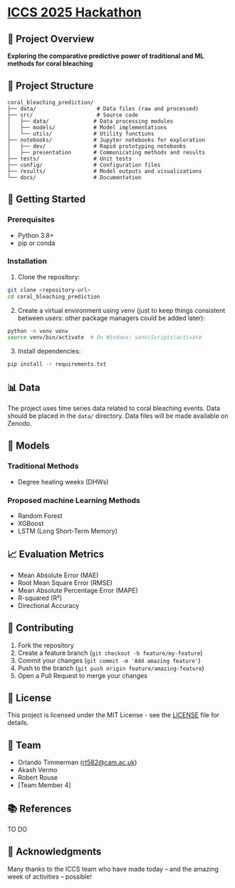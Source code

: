 # [ICCS 2025 Hackathon](https://github.com/Cambridge-ICCS)


## 🎯 Project Overview
**Exploring the comparative predictive power of traditional and ML methods for coral bleaching**


## 📁 Project Structure

```
coral_bleaching_prediction/
├── data/                   # Data files (raw and processed)
├── src/                    # Source code
│   ├── data/              # Data processing modules
│   ├── models/            # Model implementations
│   └── utils/             # Utility functions
├── notebooks/             # Jupyter notebooks for exploration
│   ├── dev/               # Rapid prototyping notebooks
│   ├── presentation       # Communicating methods and results
├── tests/                 # Unit tests
├── config/                # Configuration files
├── results/               # Model outputs and visualizations
└── docs/                  # Documentation
```

## 🚀 Getting Started

### Prerequisites

- Python 3.8+
- pip or conda

### Installation

1. Clone the repository:
```bash
git clone <repository-url>
cd coral_bleaching_prediction
```

2. Create a virtual environment using venv (just to keep things consistent between users: other package managers could be added later):
```bash
python -m venv venv
source venv/bin/activate  # On Windows: venv\Scripts\activate
```

3. Install dependencies:
```bash
pip install -r requirements.txt
```

## 📊 Data

The project uses time series data related to coral bleaching events. Data should be placed in the `data/` directory. Data files will be made available on Zenodo.

## 🔬 Models

### Traditional Methods
- Degree heating weeks (DHWs)

### Proposed machine Learning Methods
- Random Forest
- XGBoost
- LSTM (Long Short-Term Memory)

## 📈 Evaluation Metrics

- Mean Absolute Error (MAE)
- Root Mean Square Error (RMSE)
- Mean Absolute Percentage Error (MAPE)
- R-squared (R²)
- Directional Accuracy

## 📝 Contributing

1. Fork the repository
2. Create a feature branch (`git checkout -b feature/my-feature`)
3. Commit your changes (`git commit -m 'Add amazing feature'`)
4. Push to the branch (`git push origin feature/amazing-feature`)
5. Open a Pull Request to merge your changes

## 📄 License

This project is licensed under the MIT License - see the [LICENSE](LICENSE) file for details.

## 👥 Team

- Orlando Timmerman (rt582@cam.ac.uk)
- Akash Vermo
- Robert Rouse
- [Team Member 4]

## 📚 References

TO DO

## 🤝 Acknowledgments

Many thanks to the ICCS team who have made today – and the amazing week of activities – possible!